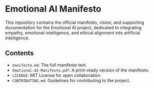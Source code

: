 # Emotional AI Manifesto

This repository contains the official manifesto, vision, and supporting documentation for the Emotional AI project, dedicated to integrating empathy, emotional intelligence, and ethical alignment into artificial intelligence.

## Contents

- `manifesto.md`: The full manifesto text.
- `Emotional-AI-Manifesto.pdf`: A print-ready version of the manifesto.
- `LICENSE`: MIT License for open collaboration.
- `CONTRIBUTING.md`: Guidelines for contributing to the project.
